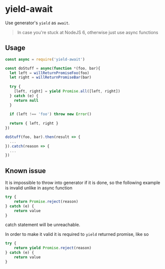 # yield-await
Use generator's `yield` as `await`.
> In case you're stuck at NodeJS 6, otherwise just use async functions

## Usage
```js
const async = require('yield-await')

const doStuff = async(function *(foo, bar){
  let left = willReturnPromiseFoo(foo)
  let right = willReturnPromiseBar(bar)
  
  try {
    [left, right] = yield Promise.all([left, right])
  } catch (e) {
    return null
  }
  
  if (left !== 'foo') throw new Error()
  
  return { left, right }
})

doStuff(foo, bar).then(result => {
  ...
}).catch(reason => {
  ...
})
```

## Known issue
It is impossible to throw into generator if it is done, so the following example is invalid unlike in async function
```js
try {
    return Promise.reject(reason)
} catch (e) {
    return value
}
```
catch statement will be unreachable.

In order to make it valid it is required to `yield` returned promise, like so
```js
try {
    return yield Promise.reject(reason)
} catch (e) {
    return value
}
```
